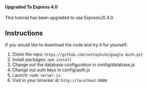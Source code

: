 #### Upgraded To Express 4.0
This tutorial has been upgraded to use ExpressJS 4.0.

## Instructions

If you would like to download the code and try it for yourself:

1. Clone the repo: `https://github.com/sentayhuJo/google-Auth.git`
2. Install packages: `npm install`
3. Change out the database configuration in config/database.js
4. Change out auth keys in config/auth.js
5. Launch: `node server.js`
6. Visit in your browser at: `http://localhost:8080`
